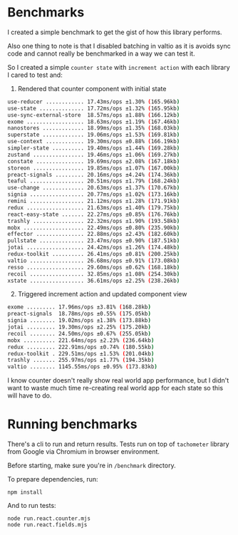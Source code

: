 # Benchmarks
I created a simple benchmark to get the gist of how this library performs.

Also one thing to note is that I disabled batching in valtio as it is avoids sync code and cannot really be benchmarked in a way we can test it.

So I created a simple `counter state` with `increment action` with each library I cared to test and:

1. Rendered that counter component with initial state
```sh
use-reducer ............ 17.43ms/ops ±1.30% (165.96kb)
use-state .............. 17.72ms/ops ±1.32% (165.95kb)
use-sync-external-store  18.57ms/ops ±1.88% (166.12kb)
exome .................. 18.63ms/ops ±1.19% (167.46kb)
nanostores ............. 18.99ms/ops ±1.35% (168.03kb)
superstate ............. 19.06ms/ops ±1.53% (169.81kb)
use-context ............ 19.30ms/ops ±0.88% (166.19kb)
simpler-state .......... 19.40ms/ops ±1.44% (169.28kb)
zustand ................ 19.46ms/ops ±1.06% (169.27kb)
constate ............... 19.69ms/ops ±2.08% (167.18kb)
storeon ................ 19.85ms/ops ±1.07% (167.00kb)
preact-signals ......... 20.16ms/ops ±4.24% (174.36kb)
teaful ................. 20.51ms/ops ±1.79% (168.24kb)
use-change ............. 20.63ms/ops ±1.37% (170.67kb)
signia ................. 20.77ms/ops ±1.02% (173.16kb)
remini ................. 21.12ms/ops ±1.28% (171.91kb)
redux .................. 21.63ms/ops ±1.40% (179.75kb)
react-easy-state ....... 22.27ms/ops ±0.85% (176.76kb)
trashly ................ 22.32ms/ops ±1.90% (193.58kb)
mobx ................... 22.49ms/ops ±0.80% (235.90kb)
effector ............... 22.88ms/ops ±2.43% (182.60kb)
pullstate .............. 23.47ms/ops ±0.90% (187.51kb)
jotai .................. 24.42ms/ops ±1.26% (174.48kb)
redux-toolkit .......... 26.41ms/ops ±0.81% (200.25kb)
valtio ................. 26.68ms/ops ±0.91% (173.08kb)
resso .................. 29.60ms/ops ±0.62% (168.18kb)
recoil ................. 32.85ms/ops ±1.08% (254.30kb)
xstate ................. 36.61ms/ops ±2.25% (238.26kb)
```

2. Triggered increment action and updated component view
```sh
exome ......... 17.96ms/ops ±3.81% (168.28kb)
preact-signals  18.78ms/ops ±0.55% (175.05kb)
signia ........ 19.02ms/ops ±1.38% (173.88kb)
jotai ......... 19.30ms/ops ±2.25% (175.20kb)
recoil ........ 24.50ms/ops ±0.67% (255.05kb)
mobx .......... 221.64ms/ops ±2.23% (236.64kb)
redux ......... 222.91ms/ops ±0.74% (180.55kb)
redux-toolkit . 229.51ms/ops ±1.53% (201.04kb)
trashly ....... 255.97ms/ops ±1.77% (194.35kb)
valtio ........ 1145.55ms/ops ±0.95% (173.83kb)
```

<!-- _Note: **Less is better**_ -->

I know counter doesn't really show real world app performance, but I didn't want to waste much time re-creating real world app for each state so this will have to do.

# Running benchmarks
There's a cli to run and return results. Tests run on top of `tachometer` library from Google via Chromium in browser environment.

Before starting, make sure you're in `/benchmark` directory.

To prepare dependencies, run:
```
npm install
```

And to run tests:
```
node run.react.counter.mjs
node run.react.fields.mjs
```
